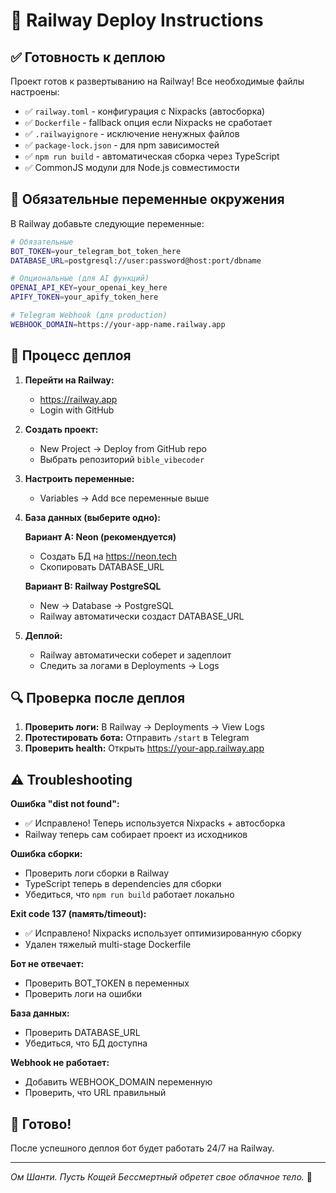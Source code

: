 # 🚂 Railway Deploy Instructions

## ✅ Готовность к деплою

Проект готов к развертыванию на Railway! Все необходимые файлы настроены:

- ✅ `railway.toml` - конфигурация с Nixpacks (автосборка)
- ✅ `Dockerfile` - fallback опция если Nixpacks не сработает  
- ✅ `.railwayignore` - исключение ненужных файлов
- ✅ `package-lock.json` - для npm зависимостей
- ✅ `npm run build` - автоматическая сборка через TypeScript
- ✅ CommonJS модули для Node.js совместимости

## 🔑 Обязательные переменные окружения

В Railway добавьте следующие переменные:

```bash
# Обязательные
BOT_TOKEN=your_telegram_bot_token_here
DATABASE_URL=postgresql://user:password@host:port/dbname

# Опциональные (для AI функций)
OPENAI_API_KEY=your_openai_key_here
APIFY_TOKEN=your_apify_token_here

# Telegram Webhook (для production)
WEBHOOK_DOMAIN=https://your-app-name.railway.app
```

## 🚀 Процесс деплоя

1. **Перейти на Railway:**
   - https://railway.app
   - Login with GitHub

2. **Создать проект:**
   - New Project → Deploy from GitHub repo
   - Выбрать репозиторий `bible_vibecoder`

3. **Настроить переменные:**
   - Variables → Add все переменные выше

4. **База данных (выберите одно):**
   
   **Вариант A: Neon (рекомендуется)**
   - Создать БД на https://neon.tech
   - Скопировать DATABASE_URL
   
   **Вариант B: Railway PostgreSQL**
   - New → Database → PostgreSQL
   - Railway автоматически создаст DATABASE_URL

5. **Деплой:**
   - Railway автоматически соберет и задеплоит
   - Следить за логами в Deployments → Logs

## 🔍 Проверка после деплоя

1. **Проверить логи:** В Railway → Deployments → View Logs
2. **Протестировать бота:** Отправить `/start` в Telegram
3. **Проверить health:** Открыть https://your-app.railway.app

## ⚠️ Troubleshooting

**Ошибка "dist not found":**
- ✅ Исправлено! Теперь используется Nixpacks + автосборка
- Railway теперь сам собирает проект из исходников

**Ошибка сборки:**
- Проверить логи сборки в Railway
- TypeScript теперь в dependencies для сборки
- Убедиться, что `npm run build` работает локально

**Exit code 137 (память/timeout):**
- ✅ Исправлено! Nixpacks использует оптимизированную сборку
- Удален тяжелый multi-stage Dockerfile

**Бот не отвечает:**
- Проверить BOT_TOKEN в переменных
- Проверить логи на ошибки

**База данных:**
- Проверить DATABASE_URL
- Убедиться, что БД доступна

**Webhook не работает:**
- Добавить WEBHOOK_DOMAIN переменную
- Проверить, что URL правильный

## 🎉 Готово!

После успешного деплоя бот будет работать 24/7 на Railway.

---

_Ом Шанти. Пусть Кощей Бессмертный обретет свое облачное тело._ 🙏
